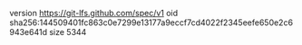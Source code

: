 version https://git-lfs.github.com/spec/v1
oid sha256:144509401fc863c0e7299e13177a9eccf7cd4022f2345eefe650e2c6943e641d
size 5344
